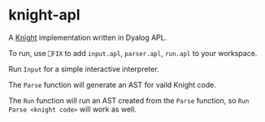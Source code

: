 # knight-apl
A [Knight](https://github.com/sampersand/knight) implementation written in Dyalog APL.

To run, use `⎕FIX` to add `input.apl`, `parser.apl`, `run.apl` to your workspace.

Run `Input` for a simple interactive interpreter.

The `Parse` function will generate an AST for vaild Knight code.

The `Run` function will run an AST created from the `Parse` function, so `Run Parse <knight code>` will work as well.
